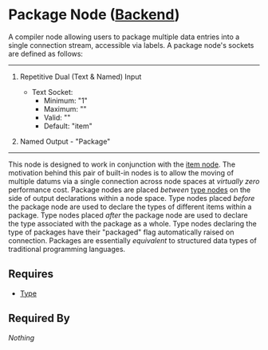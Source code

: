 # Package Node ([Backend](../../backend.md))

A compiler node allowing users to package multiple data entries into a single connection stream, accessible via labels. A package node's sockets are defined as follows:

___

1. Repetitive Dual (Text & Named) Input<br>
    - Text Socket:
        - Minimum: "1"
        - Maximum: ""
        - Valid: ""
        - Default: "item"

2. Named Output - "Package"

___

This node is designed to work in conjunction with the [item node](./item.md). The motivation behind this pair of built-in nodes is to allow the moving of multiple datums via a single connection across node spaces at *virtually zero* performance cost. Package nodes are placed *between* [type nodes](./type.md) on the side of output declarations within a node space. Type nodes placed *before* the package node are used to declare the types of different items within a package. Type nodes placed *after* the package node are used to declare the type associated with the package as a whole. Type nodes declaring the type of packages have their "packaged" flag automatically raised on connection. Packages are essentially *equivalent* to structured data types of traditional programming languages.

## Requires

- [Type](./type.md)

## Required By

*Nothing*
